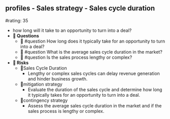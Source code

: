 ## profiles - Sales strategy - Sales cycle duration
#rating: 35
- how long will it take to an opportunity to turn into a deal?
- **💭 Questions**
  - 💭 #question How long does it typically take for an opportunity to turn into a deal?
  - 💭 #question What is the average sales cycle duration in the market?
  - 💭 #question Is the sales process lengthy or complex?
- **🚨 Risks**
  - 🚨Sales Cycle Duration
    - Lengthy or complex sales cycles can delay revenue generation and hinder business growth.
  - 🚨mitigation strategy
    - Evaluate the duration of the sales cycle and determine how long it typically takes for an opportunity to turn into a deal.
  - 🚨contingency strategy
    - Assess the average sales cycle duration in the market and if the sales process is lengthy or complex.


